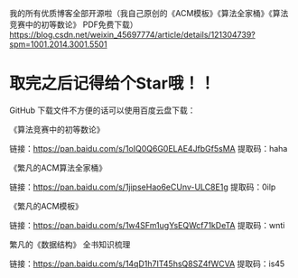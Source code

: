 我的所有优质博客全部开源啦（我自己原创的《ACM模板》《算法全家桶》《算法竞赛中的初等数论》 PDF免费下载）
https://blog.csdn.net/weixin_45697774/article/details/121304739?spm=1001.2014.3001.5501

# 取完之后记得给个Star哦！！

GitHub 下载文件不方便的话可以使用百度云盘下载：

《算法竞赛中的初等数论》

链接：https://pan.baidu.com/s/1oIQ0Q6G0ELAE4JfbGf5sMA 
提取码：haha 


《繁凡的ACM算法全家桶》

链接：https://pan.baidu.com/s/1jipseHao6eCUnv-ULC8E1g 
提取码：0ilp  

《繁凡的ACM模板》

链接：https://pan.baidu.com/s/1w4SFm1ugYsEQWcf71kDeTA 
提取码：wnti  

繁凡的《数据结构》 全书知识梳理

链接：https://pan.baidu.com/s/14qD1h7IT45hsQ8SZ4fWCVA 
提取码：is45  
